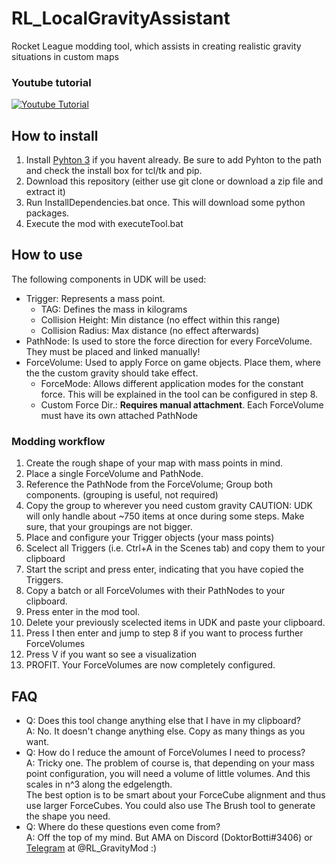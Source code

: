 # RL_LocalGravityAssistant
Rocket League modding tool, which assists in creating realistic gravity situations in custom maps
### Youtube tutorial
[![Youtube Tutorial](https://img.youtube.com/vi/U35d40LHH14/0.jpg)](https://www.youtube.com/watch?v=U35d40LHH14 "Rocketleague!")
## How to install
1. Install [Pyhton 3](https://www.python.org/downloads/) if you havent already. Be sure to add Pyhton to the path and check the install box for tcl/tk and pip.
1. Download this repository (either use git clone or download a zip file and extract it)
2. Run InstallDependencies.bat once. This will download some python packages.
3. Execute the mod with executeTool.bat

## How to use
The following components in UDK will be used:
- Trigger:     Represents a mass point. 
  - TAG:                  Defines the mass in kilograms
  - Collision Height:     Min distance (no effect within this range) 
  - Collision Radius:     Max distance (no effect afterwards)
- PathNode:    Is used to store the force direction for every ForceVolume. They must be placed and linked manually!
- ForceVolume: Used to apply Force on game objects. Place them, where the the custom gravity should take effect. 
  - ForceMode:            Allows different application modes for the constant force. This will be explained in the tool can be configured in step 8.
  - Custom Force Dir.:   **Requires manual attachment**. Each ForceVolume must have its own attached PathNode
### Modding workflow
1. Create the rough shape of your map with mass points in mind.
2. Place a single ForceVolume and PathNode.
3. Reference the PathNode from the ForceVolume; Group both components. (grouping is useful, not required)
4. Copy the group to wherever you need custom gravity
CAUTION: UDK will only handle about ~750 items at once during some steps.
Make sure, that your groupings are not bigger.
5. Place and configure your Trigger objects (your mass points)
6. Scelect all Triggers (i.e. Ctrl+A in the Scenes tab) and copy them to your clipboard
7. Start the script and press enter, indicating that you have copied the Triggers.
8. Copy a batch or all ForceVolumes with their PathNodes to your clipboard.
9. Press enter in the mod tool.
10. Delete your previously scelected items in UDK and paste your clipboard.
11. Press I then enter and jump to step 8 if you want to process further ForceVolumes
12. Press V if you want so see a visualization
13. PROFIT. Your ForceVolumes are now completely configured.

## FAQ
- Q: Does this tool change anything else that I have in my clipboard?  
A: No. It doesn't change anything else. Copy as many things as you want.
- Q: How do I reduce the amount of ForceVolumes I need to process?  
A: Tricky one. The problem of course is, that depending on your mass point configuration, you will need a volume of little volumes. And this scales in n^3 along the edgelength.  
The best option is to be smart about your ForceCube alignment and thus use larger ForceCubes. You could also use The Brush tool to generate the shape you need.
- Q: Where do these questions even come from?  
A: Off the top of my mind. But AMA on Discord (DoktorBotti#3406) or [Telegram](https://t.me/RL_GravityMod) at @RL_GravityMod  :)
